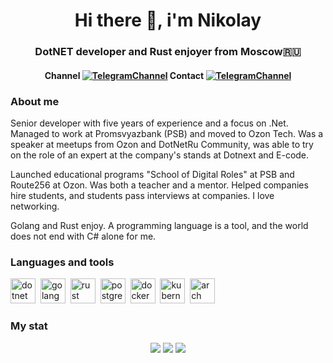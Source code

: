 <div id="header" align="center">
  <h1>Hi there 👋, i'm Nikolay</h1>
  <h3>DotNET developer and Rust enjoyer from Moscow🇷🇺</h3>
</div>

<div id="socials" align="center">
  <h4>Channel <a href="https://t.me/bald_man_gushcharin"><img src="https://img.shields.io/badge/Telegram-2CA5E0?style=for-the-badge&logo=telegram&logoColor=white" alt="TelegramChannel"/></a> Contact <a href="https://t.me/ni_gushch"><img src="https://img.shields.io/badge/Telegram-2CA5E0?style=for-the-badge&logo=telegram&logoColor=white" alt="TelegramChannel"/></a></h4>
</div>

### About me

Senior developer with five years of experience and a focus on .Net. Managed to work at Promsvyazbank (PSB) and moved to Ozon Tech. Was a speaker at meetups from Ozon and DotNetRu Community, was able to try on the role of an expert at the company's stands at Dotnext and E-code. 

Launched educational programs "School of Digital Roles" at PSB and Route256 at Ozon. Was both a teacher and a mentor. Helped companies hire students, and students pass interviews at companies. I love networking. 

Golang and Rust enjoy. A programming language is a tool, and the world does not end with C# alone for me.

### Languages and tools
<img src="https://cdn.jsdelivr.net/gh/devicons/devicon@latest/icons/dotnetcore/dotnetcore-original.svg" title="dotnet" width="40" height="40" />&nbsp;
<img src="https://cdn.jsdelivr.net/gh/devicons/devicon@latest/icons/go/go-original.svg" title="golang" width="40" height="40" />&nbsp;
<img src="https://cdn.jsdelivr.net/gh/devicons/devicon@latest/icons/rust/rust-original.svg" title="rust" width="40" height="40" />&nbsp;
<img src="https://cdn.jsdelivr.net/gh/devicons/devicon@latest/icons/postgresql/postgresql-original.svg" title="postgres" width="40" height="40" />&nbsp;
<img src="https://cdn.jsdelivr.net/gh/devicons/devicon@latest/icons/docker/docker-original.svg" title="docker" width="40" height="40" />&nbsp;
<img src="https://cdn.jsdelivr.net/gh/devicons/devicon@latest/icons/kubernetes/kubernetes-original.svg" title="kubernetes" width="40" height="40" />&nbsp;
<img src="https://cdn.jsdelivr.net/gh/devicons/devicon@latest/icons/archlinux/archlinux-original.svg" title="arch" width="40" height="40" />&nbsp;

### My stat
<div id="stat" align="center">
  <img src="https://github-profile-summary-cards.vercel.app/api/cards/profile-details?username=ni-gushch&theme=github_dark"/>
  <img src="https://github-profile-summary-cards.vercel.app/api/cards/most-commit-language?username=ni-gushch&theme=github_dark"/>
  <img src="https://github-profile-summary-cards.vercel.app/api/cards/stats?username=ni-gushch&theme=github_dark"/>
</div>
<!--
**ni-gushch/ni-gushch** is a ✨ _special_ ✨ repository because its `README.md` (this file) appears on your GitHub profile.

Here are some ideas to get you started:

- 🔭 I’m currently working on ...
- 🌱 I’m currently learning ...
- 👯 I’m looking to collaborate on ...
- 🤔 I’m looking for help with ...
- 💬 Ask me about ...
- 📫 How to reach me: ...
- 😄 Pronouns: ...
- ⚡ Fun fact: ...
-->
